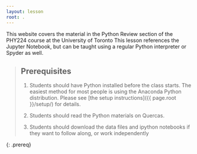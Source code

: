 ```yaml
---
layout: lesson
root: .
---
```


This website covers the material in the Python Review section of the PHY224 course at the University of Toronto
This lesson references the Jupyter Notebook, but can be taught using a regular Python interpreter or Spyder as well.

> ## Prerequisites
>
> 1.  Students should have Python installed before the class starts. The easiest method for most people is using the Anaconda Python distribution.
>    Please see [the setup instructions]({{ page.root }}/setup/)
>    for details.
>     
> 2. Students should read the Python materials on Quercas.
>
> 3. Students should download the data files and ipython notebooks if they want to follow along, or work independently
> 
>

{: .prereq}

